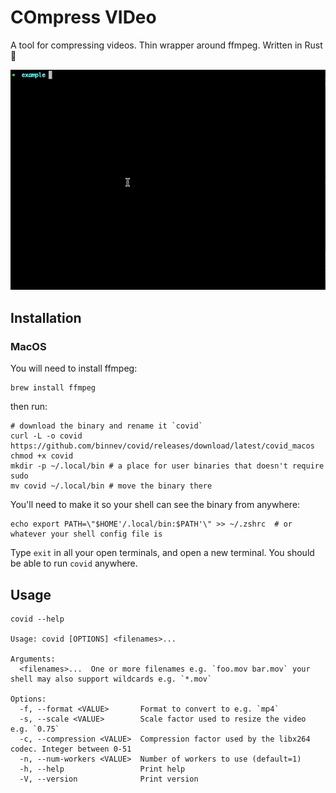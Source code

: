 # COmpress VIDeo
A tool for compressing videos. Thin wrapper around ffmpeg. Written in Rust :crab:

![example](/docs/covid-example.gif)

## Installation

### MacOS
You will need to install ffmpeg: 
```shell 
brew install ffmpeg 
```

then run: 
```shell
# download the binary and rename it `covid`
curl -L -o covid https://github.com/binnev/covid/releases/download/latest/covid_macos
chmod +x covid
mkdir -p ~/.local/bin # a place for user binaries that doesn't require sudo
mv covid ~/.local/bin # move the binary there
```
You'll need to make it so your shell can see the binary from anywhere:
```shell
echo export PATH=\"$HOME'/.local/bin:$PATH'\" >> ~/.zshrc  # or whatever your shell config file is
```

Type `exit` in all your open terminals, and open a new terminal. You should be able to run `covid` anywhere.

## Usage 
```shell
covid --help

Usage: covid [OPTIONS] <filenames>...

Arguments:
  <filenames>...  One or more filenames e.g. `foo.mov bar.mov` your shell may also support wildcards e.g. `*.mov`

Options:
  -f, --format <VALUE>       Format to convert to e.g. `mp4`
  -s, --scale <VALUE>        Scale factor used to resize the video e.g. `0.75`
  -c, --compression <VALUE>  Compression factor used by the libx264 codec. Integer between 0-51
  -n, --num-workers <VALUE>  Number of workers to use (default=1)
  -h, --help                 Print help
  -V, --version              Print version
  ```
